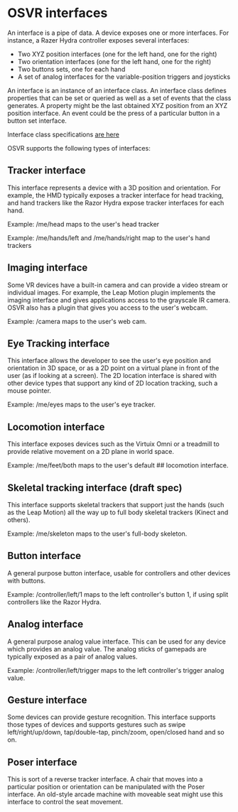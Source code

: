 # OSVR interfaces
An interface is a pipe of data. A device exposes one or more interfaces. For instance, a Razer Hydra controller exposes several interfaces:

- Two XYZ position interfaces (one for the left hand, one for the right)
- Two orientation interfaces (one for the left hand, one for the right)
- Two buttons sets, one for each hand
- A set of analog interfaces for the variable-position triggers and joysticks

An interface is an instance of an interface class.
An interface class defines properties that can be set or queried as well as a set of events that the class generates. A property might be the last obtained XYZ position from an XYZ position interface. An event could be the press of a particular button in a button set interface.

Interface class specifications [are here](https://github.com/OSVR/OSVR-Specs-and-Proposals/tree/master/Interface%20Class%20Specifications)

OSVR supports the following types of interfaces:
## Tracker interface

This interface represents a device with a 3D position and orientation. For example, the HMD typically exposes a tracker interface for head tracking, and hand trackers like the Razor Hydra expose tracker interfaces for each hand.

Example: /me/head maps to the user's head tracker

Example: /me/hands/left and /me/hands/right map to the user's hand trackers
## Imaging interface
Some VR devices have a built-in camera and can provide a video stream or individual images. For example, the Leap Motion plugin implements the imaging interface and gives applications access to the grayscale IR camera. OSVR also has a plugin that gives you access to the user's webcam.

Example: /camera maps to the user's web cam.
## Eye Tracking interface
This interface allows the developer to see the user's eye position and orientation in 3D space, or as a 2D point on a virtual plane in front of the user (as if looking at a screen). The 2D location interface is shared with other device types that support any kind of 2D location tracking, such a mouse pointer.

Example: /me/eyes maps to the user's eye tracker.
## Locomotion interface
This interface exposes devices such as the Virtuix Omni or a treadmill to provide relative movement on a 2D plane in world space.

Example: /me/feet/both maps to the user's default ## locomotion interface.
## Skeletal tracking interface (draft spec)
This interface supports skeletal trackers that support just the hands (such as the Leap Motion) all the way up to full body skeletal trackers (Kinect and others).

Example: /me/skeleton maps to the user's full-body skeleton.
## Button interface
A general purpose button interface, usable for controllers and other devices with buttons.

Example: /controller/left/1 maps to the left controller's button 1, if using split controllers like the Razor Hydra.
## Analog interface
A general purpose analog value interface. This can be used for any device which provides an analog value. The analog sticks of gamepads are typically exposed as a pair of analog values.

Example: /controller/left/trigger maps to the left controller's trigger analog value.
## Gesture interface
Some devices can provide gesture recognition. This interface supports those types of devices and supports gestures such as swipe left/right/up/down, tap/double-tap, pinch/zoom, open/closed hand and so on.
## Poser interface
This is sort of a reverse tracker interface. A chair that moves into a particular position or orientation can be manipulated with the Poser interface. An old-style arcade machine with moveable seat might use this interface to control the seat movement.
